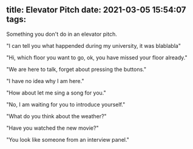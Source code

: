 title: Elevator Pitch
date: 2021-03-05 15:54:07
tags:
---
Something you don't do in an elevator pitch.

"I can tell you what happended during my university, it was blablabla"

"Hi, which floor you want to go, ok, you have missed your floor already."

"We are here to talk, forget about pressing the buttons."

"I have no idea why I am here."

"How about let me sing a song for you."

"No, I am waiting for you to introduce yourself."

"What do you think about the weather?"

"Have you watched the new movie?"

"You look like someone from an interview panel."